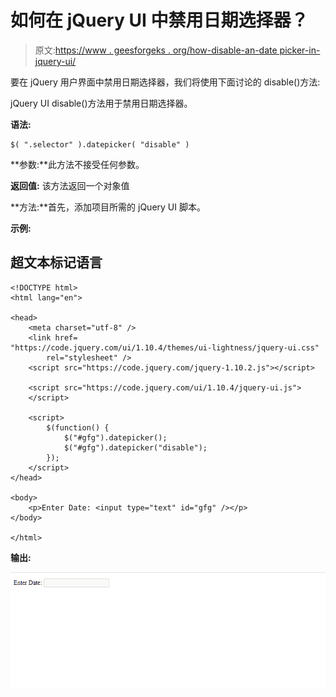 # 如何在 jQuery UI 中禁用日期选择器？

> 原文:[https://www . geesforgeks . org/how-disable-an-date picker-in-jquery-ui/](https://www.geeksforgeeks.org/how-to-disable-an-datepicker-in-jquery-ui/)

要在 jQuery 用户界面中禁用日期选择器，我们将使用下面讨论的 disable()方法:

jQuery UI disable()方法用于禁用日期选择器。

**语法:**

```
$( ".selector" ).datepicker( "disable" )
```

**参数:**此方法不接受任何参数。

**返回值:** 该方法返回一个对象值

**方法:**首先，添加项目所需的 jQuery UI 脚本。

> <link>

**示例:**

## 超文本标记语言

```
<!DOCTYPE html>
<html lang="en">

<head>
    <meta charset="utf-8" />
    <link href=
"https://code.jquery.com/ui/1.10.4/themes/ui-lightness/jquery-ui.css"
        rel="stylesheet" />
    <script src="https://code.jquery.com/jquery-1.10.2.js"></script>

    <script src="https://code.jquery.com/ui/1.10.4/jquery-ui.js">
    </script>

    <script>
        $(function() {
            $("#gfg").datepicker();
            $("#gfg").datepicker("disable");
        });
    </script>
</head>

<body>
    <p>Enter Date: <input type="text" id="gfg" /></p>
</body>

</html>
```

**输出:**

![](img/703ab7d03619cd35bc758528172db5f3.png)
